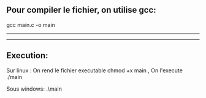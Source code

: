 Pour compiler le fichier, on utilise gcc:
-----------------------------------------

gcc main.c -o main
_________________________

-------------------------
Execution:
-------------------------
Sur linux :
    On rend le fichier executable
        chmod +x main
    , On l'execute 
        ./main

Sous windows:
    .\main